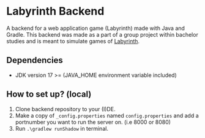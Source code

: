 # Labyrinth Backend

A backend for a web application game (Labyrinth) made with Java and Gradle.
This backend was made as a part of a group project within bachelor studies and is meant to simulate games of [Labyrinth](https://www.ravensburger.org/ca-en/discover/labyrinth/index.html).

## Dependencies

- JDK version 17 >= (JAVA_HOME environment variable included)

## How to set up? (local)

1. Clone backend repository to your (I)DE.
2. Make a copy of `_config.properties` named `config.properties` and add a portnumber you want to run the server on. (i.e 8000 or 8080)
3. Run `.\gradlew runShadow` in terminal.
